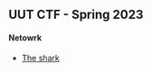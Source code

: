 ## UUT CTF - Spring 2023
#### Netowrk 
- [The shark](https://github.com/behnambm/writeups/uut/spring-2023/network/the-shark.md)


